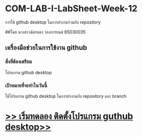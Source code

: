 # COM-LAB-I-LabSheet-Week-12

การใช้ github desktop ในการทำงานร่วมกับ repository

##โดย นางสาวฉัตรลดา ว่องการยนต์ 65030035
## เครื่องมือช่วยในการใช้งาน github

### สิ่งที่ต้องเตรียม

โปรแกรม github desktop

### เป้าหมายที่จะทำในวันนี้

ใช้โปรแกรม github desktop ในการทำงานกับ repository และ branch

# [>> เริ่มทดลอง ติดตั้งโปรแกรม guthub desktop>>](W12-Labsheet-01.md)
